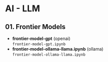 # AI - LLM

## 01. Frontier Models

- **frontier-model-gpt** (openai)<br>`frontier-model-gpt.ipynb`
- **frontier-model-ollama-llama.ipynb** (ollama)<br>`frontier-model-ollama-llama.ipynb`
